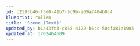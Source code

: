 ```yaml
---
id: c2193b46-f3d0-41b7-9c9b-a69a7404b0c4
blueprint: rollen
title: 'Szene (Text)'
updated_by: b1a43fd3-c865-4122-b6cc-50cfa81a1985
updated_at: 1702464609
---
```

